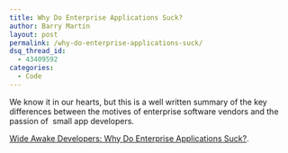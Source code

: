 ```yaml
---
title: Why Do Enterprise Applications Suck?
author: Barry Martin
layout: post
permalink: /why-do-enterprise-applications-suck/
dsq_thread_id:
  - 43409592
categories:
  - Code
---
```

We know it in our hearts, but this is a well written summary of the key differences between the motives of enterprise software vendors and the passion of  small app developers.

[Wide Awake Developers: Why Do Enterprise Applications Suck?][1].

 [1]: http://www.michaelnygard.com/blog/2009/02/why_do_enterprise_applications.html